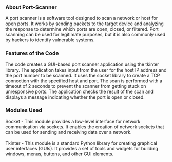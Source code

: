 ### About Port-Scanner

A port scanner is a software tool designed to scan a network or host for open ports. It works by sending packets to the target device and analyzing the response to determine which ports are open, closed, or filtered. Port scanning can be used for legitimate purposes, but it is also commonly used by hackers to identify vulnerable systems.

### Features of the Code

The code creates a GUI-based port scanner application using the tkinter library.
The application takes input from the user for the host IP address and the port number to be scanned.
It uses the socket library to create a TCP connection with the specified host and port.
The scan is performed with a timeout of 2 seconds to prevent the scanner from getting stuck on unresponsive ports.
The application checks the result of the scan and displays a message indicating whether the port is open or closed.

### Modules Used

Socket - This module provides a low-level interface for network communication via sockets. It enables the creation of network sockets that can be used for sending and receiving data over a network.
<br><br>
Tkinter - This module is a standard Python library for creating graphical user interfaces (GUIs). It provides a set of tools and widgets for building windows, menus, buttons, and other GUI elements.
